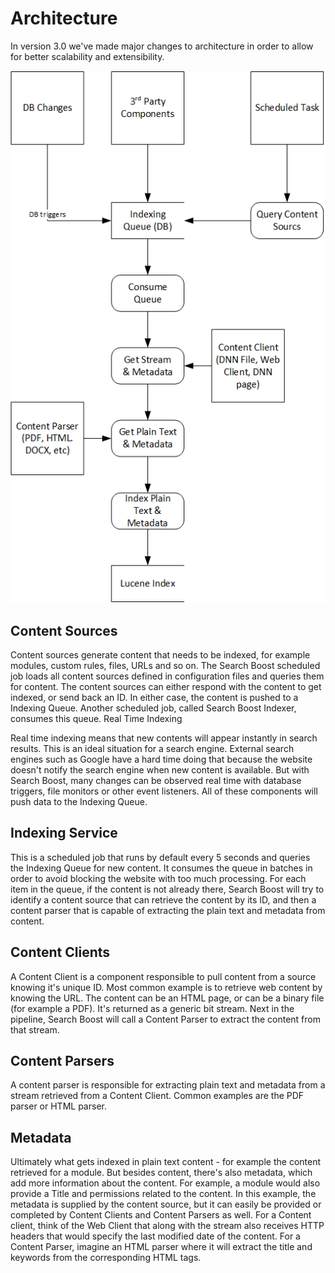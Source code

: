 # Architecture

In version 3.0 we've made major changes to architecture in order to allow for better scalability and extensibility.

![](/search-boost/developer/assets/Search-Boost-3.0-Indexing-Flow.png)

## Content Sources

Content sources generate content that needs to be indexed, for example modules, custom rules, files, URLs and so on. The Search Boost scheduled job loads all content sources defined in configuration files and queries them for content. The content sources can either respond with the content to get indexed, or send back an ID. In either case, the content is pushed to a Indexing Queue. Another scheduled job, called Search Boost Indexer, consumes this queue.
Real Time Indexing

Real time indexing means that new contents will appear instantly in search results. This is an ideal situation for a search engine. External search engines such as Google have a hard time doing that because the website doesn't notify the search engine when new content is available. But with Search Boost, many changes can be observed real time with database triggers, file monitors or other event listeners. All of these components will push data to the Indexing Queue.

## Indexing Service

This is a scheduled job that runs by default every 5 seconds and queries the Indexing Queue for new content. It consumes the queue in batches in order to avoid blocking the website with too much processing. For each item in the queue, if the content is not already there, Search Boost will try to identify a content source that can retrieve the content by its ID, and then a content parser that is capable of extracting the plain text and metadata from content.

## Content Clients

A Content Client is a component responsible to pull content from a source knowing it's unique ID. Most common example is to retrieve web content by knowing the URL. The content can be an HTML page, or can be a binary file (for example a PDF). It's returned as a generic bit stream. Next in the pipeline, Search Boost will call a Content Parser to extract the content from that stream.

## Content Parsers

A content parser is responsible for extracting plain text and metadata from a stream retrieved from a Content Client. Common examples are the PDF parser or HTML parser.

## Metadata

Ultimately what gets indexed in plain text content - for example the content retrieved for a module. But besides content, there's also metadata, which add more information about the content. For example, a module would also provide a Title and permissions related to the content. In this example, the metadata is supplied by the content source, but it can easily be provided or completed by Content Clients and Content Parsers as well. For a Content client, think of the Web Client that along with the stream also receives HTTP headers that would specify the last modified date of the content. For a Content Parser, imagine an HTML parser where it will extract the title and keywords from the corresponding HTML tags.